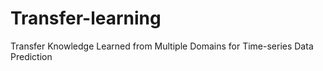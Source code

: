 # Transfer-learning
Transfer Knowledge Learned from Multiple Domains for Time-series Data Prediction
